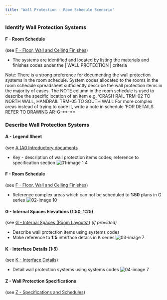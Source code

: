 ```yaml
---
title: "Wall Protection - Room Schedule Scenario"
---
```

### Identify Wall Protection Systems

#### F - Room Schedule
(see [F - Floor, Wall and Ceiling Finishes](notes/1_Documentation%20Codex/1b_Alphabet/F%20-%20Floor,%20Wall%20and%20Ceiling%20Finishes.md))
- The systems are identified and located by listing the materials and finishes codes under the \| WALL PROTECTION \| criteria

Note: 
There is a strong preference for documenting the wall protection systems in the room schedule. System codes allocated to the rooms in the room schedule spreadsheet
sufficiently describe the wall protection items in the majority of cases.
The NOTE column in the room schedule is used to describe the specific location of an item e.g. ‘CRASH RAIL TRM-02 TO NORTH WALL, HANDRAIL TRM-05 TO SOUTH WALL
For more complex areas instead of trying to code it, write a note in schedule ‘FOR DETAILS REFER TO DRAWING AR-G-\*\*-\*\*

### Describe Wall Protection Systems

#### A - Legend Sheet
(see [A (A0 Introductory documents](notes/1_Documentation%20Codex/1b_Alphabet/A%20(A0%20Introductory%20documents.md))
- Key - description of wall protection items codes; reference to specification section
![01-image 1 4](notes/1_Documentation%20Codex/1c_Building%20Components/assets/01-image%201%204.svg)

#### F - Room Schedule
(see [F - Floor, Wall and Ceiling Finishes](notes/1_Documentation%20Codex/1b_Alphabet/F%20-%20Floor,%20Wall%20and%20Ceiling%20Finishes.md))
- Reference complex areas which can not be scheduled to **1:50** plans in G series
![02-image 10](notes/1_Documentation%20Codex/1c_Building%20Components/assets/02-image%2010.svg)

#### G - Internal Spaces Elevations (1:50, 1:25)
(see [G - Internal Spaces (Room Layouts)](notes/1_Documentation%20Codex/1b_Alphabet/G%20-%20Internal%20Spaces%20(Room%20Layouts).md))
_(if provided)_
- Describe wall protection items using systems codes
- Make reference to **1:5** interface details in K series
![03-image 7](notes/1_Documentation%20Codex/1c_Building%20Components/assets/03-image%207.svg)

#### K - Interface Details (1:5)
(see [K - Interface Details](notes/1_Documentation%20Codex/1b_Alphabet/K%20-%20Interface%20Details.md))
- Detail wall protection systems using systems codes
![04-image 7](notes/1_Documentation%20Codex/1c_Building%20Components/assets/04-image%207.svg)

#### Z - Wall Protection Specifications
(see [Z - Specifications and Schedules](notes/1_Documentation%20Codex/1b_Alphabet/Z%20-%20Specifications%20and%20Schedules.md))
